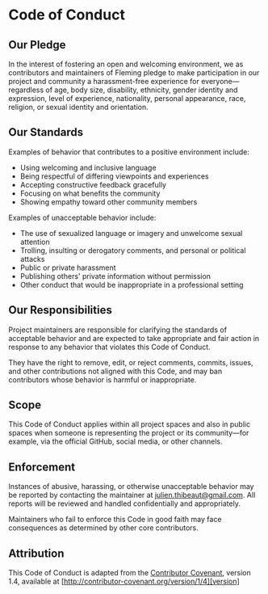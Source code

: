 # Code of Conduct

## Our Pledge

In the interest of fostering an open and welcoming environment, we as contributors and maintainers of Fleming pledge to make participation in our project and community a harassment-free experience for everyone—regardless of age, body size, disability, ethnicity, gender identity and expression, level of experience, nationality, personal appearance, race, religion, or sexual identity and orientation.

## Our Standards

Examples of behavior that contributes to a positive environment include:

- Using welcoming and inclusive language
- Being respectful of differing viewpoints and experiences
- Accepting constructive feedback gracefully
- Focusing on what benefits the community
- Showing empathy toward other community members

Examples of unacceptable behavior include:

- The use of sexualized language or imagery and unwelcome sexual attention
- Trolling, insulting or derogatory comments, and personal or political attacks
- Public or private harassment
- Publishing others' private information without permission
- Other conduct that would be inappropriate in a professional setting

## Our Responsibilities

Project maintainers are responsible for clarifying the standards of acceptable behavior and are expected to take appropriate and fair action in response to any behavior that violates this Code of Conduct.

They have the right to remove, edit, or reject comments, commits, issues, and other contributions not aligned with this Code, and may ban contributors whose behavior is harmful or inappropriate.

## Scope

This Code of Conduct applies within all project spaces and also in public spaces when someone is representing the project or its community—for example, via the official GitHub, social media, or other channels.

## Enforcement

Instances of abusive, harassing, or otherwise unacceptable behavior may be reported by contacting the maintainer at [julien.thibeaut@gmail.com](mailto:cjulien.thibeaut@gmail.com). All reports will be reviewed and handled confidentially and appropriately.

Maintainers who fail to enforce this Code in good faith may face consequences as determined by other core contributors.

## Attribution

This Code of Conduct is adapted from the [Contributor Covenant][homepage], version 1.4,
available at [http://contributor-covenant.org/version/1/4][version]

[homepage]: http://contributor-covenant.org
[version]: http://contributor-covenant.org/version/1/4/
